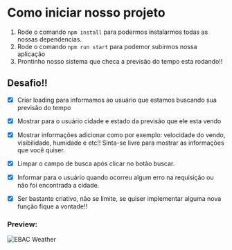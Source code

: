 # Como iniciar nosso projeto

1. Rode o comando `npm install` para podermos instalarmos todas as nossas dependencias.
2. Rode o comando `npm run start` para podemor subirmos nossa aplicação
3. Prontinho nosso sistema que checa a previsão do tempo esta rodando!!



## Desafio!!

- [x] Criar loading para informamos ao usuário que estamos buscando sua previsão do tempo
- [x] Mostrar para o usuário cidade e estado da previsão que ele esta vendo
- [x] Mostrar informações adicionar como por exemplo: velocidade do vendo, visibilidade, humidade e etc!! Sinta-se livre para mostrar as informações que você quiser.
- [x] Limpar o campo de busca após clicar no botão buscar.
- [x] Informar para o usuário quando ocorreu algum erro na requisição ou não foi encontrada a cidade.
- [x] Ser bastante criativo, não se limite, se quiser implementar alguma nova função fique a vontade!! 


### Preview:

![EBAC Weather](https://user-images.githubusercontent.com/74324194/138270955-9353e834-8d0a-44af-939d-43d457bd8e15.png)
